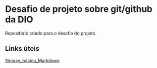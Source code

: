 # Desafio de projeto sobre git/github da DIO
Repositório criado para o desafio do projeto.

## Links úteis
[Sintaxe_básica_Markdown](https://markdown.net.br/sintaxe-basica/)
